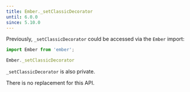 ```yaml
---
title: Ember._setClassicDecorator
until: 6.0.0
since: 5.10.0
---
```



Previously, `_setClassicDecorator` could be accessed via the `Ember` import:
```js
import Ember from 'ember';

Ember._setClassicDecorator
```
`_setClassicDecorator` is also private.

There is no replacement for this API.
